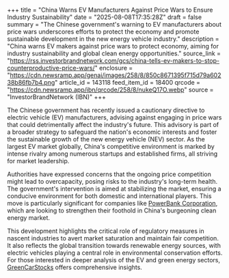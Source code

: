 +++
title = "China Warns EV Manufacturers Against Price Wars to Ensure Industry Sustainability"
date = "2025-08-08T17:35:28Z"
draft = false
summary = "The Chinese government's warning to EV manufacturers about price wars underscores efforts to protect the economy and promote sustainable development in the new energy vehicle industry."
description = "China warns EV makers against price wars to protect economy, aiming for industry sustainability and global clean energy opportunities."
source_link = "https://rss.investorbrandnetwork.com/gcs/china-tells-ev-makers-to-stop-counterproductive-price-wars/"
enclosure = "https://cdn.newsramp.app/genai/images/258/8/850c8671395f715d79a60238b86fb7b4.png"
article_id = 143118
feed_item_id = 18400
qrcode = "https://cdn.newsramp.app/ibn/qrcode/258/8/nukeQ17O.webp"
source = "InvestorBrandNetwork (IBN)"
+++

<p>The Chinese government has recently issued a cautionary directive to electric vehicle (EV) manufacturers, advising against engaging in price wars that could detrimentally affect the industry's future. This advisory is part of a broader strategy to safeguard the nation's economic interests and foster the sustainable growth of the new energy vehicle (NEV) sector. As the largest EV market globally, China's competitive environment is marked by intense rivalry among numerous startups and established firms, all striving for market leadership.</p><p>Authorities have expressed concerns that the ongoing price competition might lead to overcapacity, posing risks to the industry's long-term health. The government's intervention is aimed at stabilizing the market, ensuring a conducive environment for both domestic and international players. This move is particularly significant for companies like <a href='https://PowerBankCorporation.com' rel='nofollow' target='_blank'>PowerBank Corporation</a>, which are looking to strengthen their foothold in China's burgeoning clean energy market.</p><p>This development highlights the critical role of regulatory measures in nascent industries to avert market saturation and maintain fair competition. It also reflects the global transition towards renewable energy sources, with electric vehicles playing a central role in environmental conservation efforts. For those interested in deeper analysis of the EV and green energy sectors, <a href='https://GreenCarStocks.com' rel='nofollow' target='_blank'>GreenCarStocks</a> offers comprehensive insights.</p>